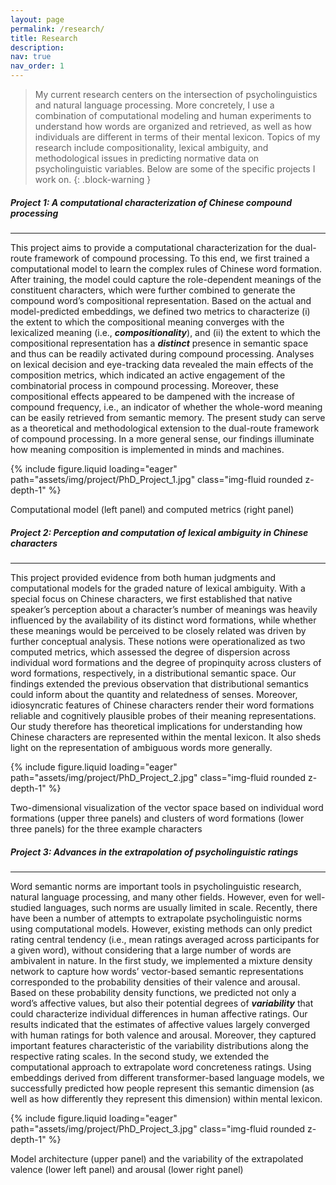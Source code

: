 ```yaml
---
layout: page
permalink: /research/
title: Research
description:
nav: true
nav_order: 1
---
```


> My current research centers on the intersection of psycholinguistics and natural language processing. More concretely, I use a combination of computational modeling and human experiments to understand how words are organized and retrieved, as well as how individuals are different in terms of their mental lexicon. Topics of my research include compositionality, lexical ambiguity, and methodological issues in predicting normative data on psycholinguistic variables. Below are some of the specific projects I work on.
{: .block-warning }

##### **Project 1: A computational characterization of Chinese compound processing**
___

This project aims to provide a computational characterization for the dual-route framework of compound processing. To this end, we first trained a computational model to learn the complex rules of Chinese word formation. After training, the model could capture the role-dependent meanings of the constituent characters, which were further combined to generate the compound word’s compositional representation. Based on the actual and model-predicted embeddings, we defined two metrics to characterize (i) the extent to which the compositional meaning converges with the lexicalized meaning (i.e., **_compositionality_**), and (ii) the extent to which the compositional representation has a **_distinct_** presence in semantic space and thus can be readily activated during compound processing. Analyses on lexical decision and eye-tracking data revealed the main effects of the composition metrics, which indicated an active engagement of the combinatorial process in compound processing. Moreover, these compositional effects appeared to be dampened with the increase of compound frequency, i.e., an indicator of whether the whole-word meaning can be easily retrieved from semantic memory. The present study can serve as a theoretical and methodological extension to the dual-route framework of compound processing. In a more general sense, our findings illuminate how meaning composition is implemented in minds and machines.

{% include figure.liquid loading="eager" path="assets/img/project/PhD_Project_1.jpg" class="img-fluid rounded z-depth-1" %}
<div class="caption">
    Computational model (left panel) and computed metrics (right panel)
</div>

##### **Project 2: Perception and computation of lexical ambiguity in Chinese characters**
___

This project provided evidence from both human judgments and computational models for the graded nature of lexical ambiguity. With a special focus on Chinese characters, we first established that native speaker’s perception about a character’s number of meanings was heavily influenced by the availability of its distinct word formations, while whether these meanings would be perceived to be closely related was driven by further conceptual analysis. These notions were operationalized as two computed metrics, which assessed the degree of dispersion across individual word formations and the degree of propinquity across clusters of word formations, respectively, in a distributional semantic space. Our findings extended the previous observation that distributional semantics could inform about the quantity and relatedness of senses. Moreover, idiosyncratic features of Chinese characters render their word formations reliable and cognitively plausible probes of their meaning representations. Our study therefore has theoretical implications for understanding how Chinese characters are represented within the mental lexicon. It also sheds light on the representation of ambiguous words more generally.

{% include figure.liquid loading="eager" path="assets/img/project/PhD_Project_2.jpg" class="img-fluid rounded z-depth-1" %}
<div class="caption">
    Two-dimensional visualization of the vector space based on individual word formations (upper three panels) and clusters of word formations (lower three panels) for the three example characters
</div>

##### **Project 3: Advances in the extrapolation of psycholinguistic ratings**
___

Word semantic norms are important tools in psycholinguistic research, natural language processing, and many other fields. However, even for well-studied languages, such norms are usually limited in scale. Recently, there have been a number of attempts to extrapolate psycholinguistic norms using computational models. However, existing methods can only predict rating central tendency (i.e., mean ratings averaged across participants for a given word), without considering that a large number of words are ambivalent in nature. In the first study, we implemented a mixture density network to capture how words’ vector-based semantic representations corresponded to the probability densities of their valence and arousal. Based on these probability density functions, we predicted not only a word’s affective values, but also their potential degrees of **_variability_** that could characterize individual differences in human affective ratings. Our results indicated that the estimates of affective values largely converged with human ratings for both valence and arousal. Moreover, they captured important features characteristic of the variability distributions along the respective rating scales. In the second study, we extended the computational approach to extrapolate word concreteness ratings. Using embeddings derived from different transformer-based language models, we successfully predicted how people represent this semantic dimension (as well as how differently they represent this dimension) within mental lexicon.

{% include figure.liquid loading="eager" path="assets/img/project/PhD_Project_3.jpg" class="img-fluid rounded z-depth-1" %}
<div class="caption">
    Model architecture (upper panel) and the variability of the extrapolated valence (lower left panel) and arousal (lower right panel)
</div>
